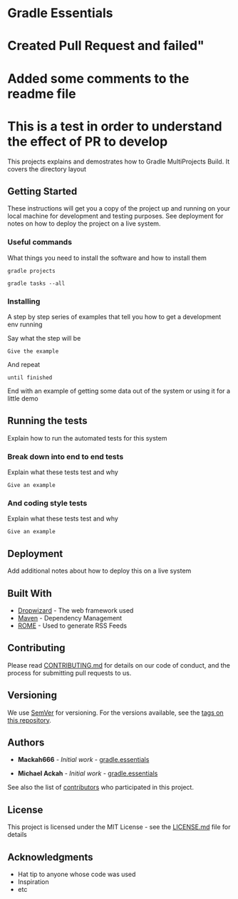 # Gradle Essentials 
# Created Pull Request and failed"
# Added some comments to the readme file

# This is a test in order to understand the effect of PR to develop

This projects explains and demostrates how to Gradle MultiProjects Build.
It covers the directory layout

## Getting Started

These instructions will get you a copy of the project up and running on your local machine for development and testing purposes. See deployment for notes on how to deploy the project on a live system.

### Useful commands

What things you need to install the software and how to install them

```
gradle projects

gradle tasks --all

```

### Installing

A step by step series of examples that tell you how to get a development env running

Say what the step will be

```
Give the example
```

And repeat

```
until finished
```

End with an example of getting some data out of the system or using it for a little demo

## Running the tests

Explain how to run the automated tests for this system

### Break down into end to end tests

Explain what these tests test and why

```
Give an example
```

### And coding style tests

Explain what these tests test and why

```
Give an example
```

## Deployment

Add additional notes about how to deploy this on a live system

## Built With

* [Dropwizard](http://www.dropwizard.io/1.0.2/docs/) - The web framework used
* [Maven](https://maven.apache.org/) - Dependency Management
* [ROME](https://rometools.github.io/rome/) - Used to generate RSS Feeds

## Contributing

Please read [CONTRIBUTING.md](https://gist.github.com/PurpleBooth/b24679402957c63ec426) for details on our code of conduct, and the process for submitting pull requests to us.

## Versioning

We use [SemVer](http://semver.org/) for versioning. For the versions available, see the [tags on this repository](https://github.com/your/project/tags). 

## Authors

* **Mackah666** - *Initial work* - [gradle.essentials](https://github.com/mackah666/gradle.essentials)

* **Michael Ackah** - *Initial work* - [gradle.essentials](https://github.com/mackah666/gradle.essentials)


See also the list of [contributors](https://github.com/your/project/contributors) who participated in this project.

## License

This project is licensed under the MIT License - see the [LICENSE.md](LICENSE.md) file for details

## Acknowledgments

* Hat tip to anyone whose code was used
* Inspiration
* etc
